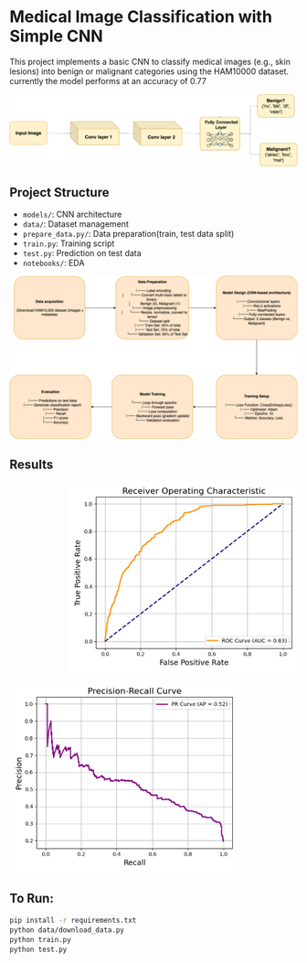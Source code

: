 # Medical Image Classification with Simple CNN

This project implements a basic CNN to classify medical images (e.g., skin lesions) into benign or malignant categories using the HAM10000 dataset. currently the model performs at an accuracy of 0.77

<p align="center">
  <img src="https://github.com/dhana2403/med-cnn-classifier/blob/main/cnn_archi.png" width="900"/>
</p>

## Project Structure
- `models/`: CNN architecture
- `data/`: Dataset management
- `prepare_data.py/`: Data preparation(train, test data split)
- `train.py`: Training script
- `test.py`: Prediction on test data
- `notebooks/`: EDA

<p align="center">
  <img src="https://github.com/dhana2403/med-cnn-classifier/blob/main/workflow.png" width="900"/>
</p>

## Results
<p align="right">
  <img src="https://github.com/dhana2403/med-cnn-classifier/blob/main/roc_curve.png" width="400"/>
</p>
<p align="left">
  <img src="https://github.com/dhana2403/med-cnn-classifier/blob/main/precision_recall_curve.png" width="400"/>
</p>

## To Run:
```bash
pip install -r requirements.txt
python data/download_data.py
python train.py
python test.py
```
